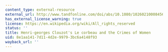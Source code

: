 ```yaml
---
content_type: external-resource
external_url: http://www.tandfonline.com/doi/abs/10.1080/10260210008456035?journalCode=gsit19
has_external_license_warning: true
license: https://en.wikipedia.org/wiki/All_rights_reserved
status: ''
title: Henri-georges Clouzot's Le corbeau and the Crimes of Women
uid: 8e1aa141-7d11-4d2e-9979-3bc6a4148f93
wayback_url: ''
---
```


